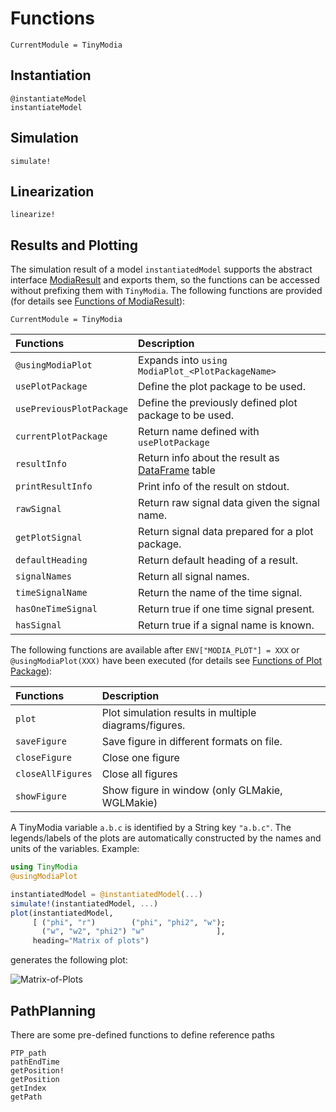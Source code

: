 # Functions

```@meta
CurrentModule = TinyModia
```


## Instantiation

```@docs
@instantiateModel
instantiateModel
```

## Simulation

```@docs
simulate!
```


## Linearization

```@docs
linearize!
```


## Results and Plotting

The simulation result of a model `instantiatedModel` supports the abstract interface
[ModiaResult](https://modiasim.github.io/ModiaResult.jl/stable/index.html) and
exports them, so the functions can be accessed without prefixing them with `TinyModia`.
The following functions are provided (for details see 
[Functions of ModiaResult](https://modiasim.github.io/ModiaResult.jl/stable/Functions.html#Functions-of-ModiaResult)):

```@meta
CurrentModule = TinyModia
```

| Functions                        | Description                                       |
|:---------------------------------|:--------------------------------------------------|
| `@usingModiaPlot`        | Expands into `using ModiaPlot_<PlotPackageName>`          |
| `usePlotPackage`         | Define the plot package to be used.                       |
| `usePreviousPlotPackage` | Define the previously defined plot package to be used.    |
| `currentPlotPackage`     | Return name defined with `usePlotPackage`                 |
| `resultInfo`             | Return info about the result as [DataFrame](https://github.com/JuliaData/DataFrames.jl) table            |
| `printResultInfo`        | Print info of the result on stdout.                       |
| `rawSignal`              | Return raw signal data given the signal name.             |
| `getPlotSignal`          | Return signal data prepared for a plot package.           |
| `defaultHeading`         | Return default heading of a result.                       |
| `signalNames`            | Return all signal names.                                  |
| `timeSignalName`         | Return the name of the time signal.                       |
| `hasOneTimeSignal`       | Return true if one time signal present.                   |
| `hasSignal`              | Return true if a signal name is known.                    |


The following functions are available after `ENV["MODIA_PLOT"] = XXX` or
`@usingModiaPlot(XXX)` have been executed
(for details see 
[Functions of Plot Package](https://modiasim.github.io/ModiaResult.jl/stable/Functions.html#Functions-of-Plot-Package)):


| Functions          | Description                                               |
|:-------------------|:----------------------------------------------------------|
| `plot`             | Plot simulation results in multiple diagrams/figures.     |
| `saveFigure`       | Save figure in different formats on file.                 |
| `closeFigure`      | Close one figure                                          |
| `closeAllFigures`  | Close all figures                                         |
| `showFigure`       | Show figure in window (only GLMakie, WGLMakie)            |


A TinyModia variable `a.b.c` is identified by a String key `"a.b.c"`.
The legends/labels of the plots are automatically constructed by the
names and units of the variables. Example:

```julia
using TinyModia
@usingModiaPlot

instantiatedModel = @instantiatedModel(...)
simulate!(instantiatedModel, ...)
plot(instantiatedModel,
     [ ("phi", "r")        ("phi", "phi2", "w");
       ("w", "w2", "phi2") "w"                ],
     heading="Matrix of plots")
```

generates the following plot:

![Matrix-of-Plots](../resources/images/matrix-of-plots.png)


## PathPlanning

There are some pre-defined functions to define reference paths

```@docs
PTP_path
pathEndTime
getPosition!
getPosition
getIndex
getPath
```